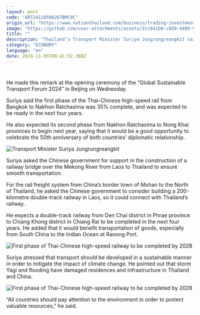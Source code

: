 ```yaml
---
layout: post
code: "ART24110508267BMC9C"
origin_url: "https://www.nationthailand.com/business/trading-investment/40041837"
image: "https://github.com/user-attachments/assets/2cc841b0-c920-4889-9b89-5be74997c4fe"
title: ""
description: "Thailand’s Transport Minister Suriya Jungrungreangkit said the first phase of the Thai-Chinese high-speed rail would be completed in 2028, while asking for the Chinese government’s support to ensure smooth transportation. "
category: "ECONOMY"
language: "en"
date: 2024-11-05T08:41:52.388Z
---
```


# 









He made this remark at the opening ceremony of the “Global Sustainable Transport Forum 2024” in Beijing on Wednesday.

Suriya said the first phase of the Thai-Chinese high-speed rail from Bangkok to Nakhon Ratchasima was 35% complete, and was expected to be ready in the next four years.

He also expected its second phase from Nakhon Ratchasima to Nong Khai provinces to begin next year, saying that it would be a good opportunity to celebrate the 50th anniversary of both countries’ diplomatic relationship.

  ![Transport Minister Suriya Jungrungreangkit](https://media.nationthailand.com/uploads/images/contents/w1024/2024/09/YzQIQPL2uPPOliiv33Ti.webp?x-image-process=style/lg-webp)

Suriya asked the Chinese government for support in the construction of a railway bridge over the Mekong River from Laos to Thailand to ensure smooth transportation.

For the rail freight system from China’s border town of Mohan to the North of Thailand, he asked the Chinese government to consider building a 200-kilometre double-track railway in Laos, so it could connect with Thailand’s railway.

He expects a double-track railway from Den Chai district in Phrae province to Chiang Khong district in Chiang Rai to be completed in the next four years. He added that it would benefit transportation of goods, especially from South China to the Indian Ocean at Ranong Port.

  
  ![First phase of Thai-Chinese high-speed railway to be completed by 2028](https://github.com/user-attachments/assets/736ed8f3-49c1-4f22-8a81-ef1a490c6471)

Suriya stressed that transport should be developed in a sustainable manner in order to mitigate the impact of climate change. He pointed out that storm Yagi and flooding have damaged residences and infrastructure in Thailand and China.

  ![First phase of Thai-Chinese high-speed railway to be completed by 2028](https://media.nationthailand.com/uploads/images/contents/w1024/2024/09/rQe77g1C9VVULyYksYZM.webp?x-image-process=style/lg-webp)

“All countries should pay attention to the environment in order to protect valuable resources,” he said.



